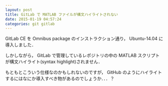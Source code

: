```yaml
---
layout: post
title: GitLab で MATLAB ファイルが構文ハイライトされない
date: 2015-01-19 04:57:24
categories: git gitlab
---
```

<!-- {% raw %} -->
<p>GitLab CE を Omnibus package のインストラクション通り， Ubuntu-14.04 に導入しました．</p>

<p>しかしながら， GitLab で管理しているレポジトリの中の MATLAB スクリプトが構文ハイライト(syntax highlight)されません．</p>

<p>もともとこういう仕様なのかもしれないのですが， GitHub のようにハイライトするにはなにか導入すべき物があるのでしょうか．．．？</p>
<!-- {% endraw %} -->
